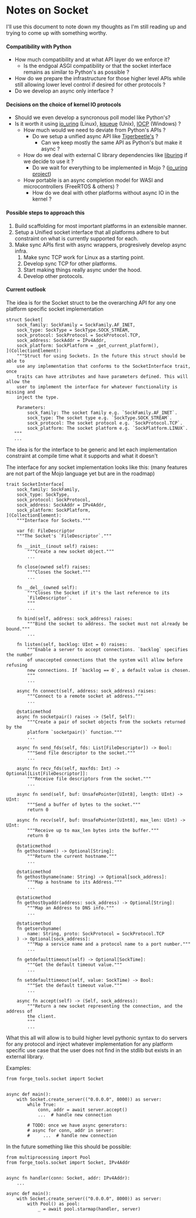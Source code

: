 # Notes on Socket
I'll use this document to note down my thoughts as I'm still reading up and
trying to come up with something worthy.


#### Compatibility with Python
- How much compatibility and at what API layer do we enforce it?
    - Is the endgoal ASGI compatibility or that the socket interface remains as
    similar to Python's as possible ?
- How do we prepare the infrastructure for those higher level APIs while still
allowing lower level control if desired for other protocols ?
- Do we develop an async only interface ?


#### Decisions on the choice of kernel IO protocols
- Should we even develop a syncronous poll model like Python's?
- Is it worth it using [io_uring](https://kernel.dk/io_uring.pdf) (Linux),
[kqueue](https://man.freebsd.org/cgi/man.cgi?query=kqueue&sektion=2) (Unix),
[IOCP](
https://learn.microsoft.com/en-us/windows/win32/fileio/i-o-completion-ports)
(Windows) ?
    - How much would we need to deviate from Python's APIs ?
        - Do we setup a unified async API like [Tigerbeetle's](
https://tigerbeetle.com/blog/a-friendly-abstraction-over-iouring-and-kqueue) ?
            - Can we keep mostly the same API as Python's but make it async ?
    - How do we deal with external C library dependencies like [liburing](
    https://github.com/axboe/liburing) if we decide to use it ?
        - Do we wait for everything to be implemented in Mojo ? 
        ([io_uring project](https://github.com/dmitry-salin/io_uring))
    - How portable is an async completion model for WASI and microcontrollers
    (FreeRTOS & others) ?
        - How do we deal with other platforms without async IO in the kernel ?


#### Possible steps to approach this
1. Build scaffolding for most important platforms in an extensible manner.
2. Setup a Unified socket interface that all platforms adhere to but constraint
on what is currently supported for each.
3. Make sync APIs first with async wrappers, progresively develop async infra.
    1. Make sync TCP work for Linux as a starting point.
    2. Develop sync TCP for other platforms.
    3. Start making things really async under the hood.
    4. Develop other protocols.



#### Current outlook
The idea is for the Socket struct to be the overarching API for any one platform
specific socket implementation
```mojo
struct Socket[
    sock_family: SockFamily = SockFamily.AF_INET,
    sock_type: SockType = SockType.SOCK_STREAM,
    sock_protocol: SockProtocol = SockProtocol.TCP,
    sock_address: SockAddr = IPv4Addr,
    sock_platform: SockPlatform = _get_current_platform(),
](CollectionElement):
    """Struct for using Sockets. In the future this struct should be able to
    use any implementation that conforms to the SocketInterface trait, once
    traits can have attributes and have parameters defined. This will allow the
    user to implement the interface for whatever functionality is missing and
    inject the type.

    Parameters:
        sock_family: The socket family e.g. `SockFamily.AF_INET`.
        sock_type: The socket type e.g. `SockType.SOCK_STREAM`.
        sock_protocol: The socket protocol e.g. `SockProtocol.TCP`.
        sock_platform: The socket platform e.g. `SockPlatform.LINUX`.
   """
   ...
```

The idea is for the interface to be generic and let each implementation
constraint at compile time what it supports and what it doesn't

The interface for any socket implementation looks like this:
(many features are not part of the Mojo language yet but are in the roadmap)
```mojo
trait SocketInterface[
    sock_family: SockFamily,
    sock_type: SockType,
    sock_protocol: SockProtocol,
    sock_address: SockAddr = IPv4Addr,
    sock_platform: SockPlatform,
](CollectionElement):
    """Interface for Sockets."""

    var fd: FileDescriptor
    """The Socket's `FileDescriptor`."""

    fn __init__(inout self) raises:
        """Create a new socket object."""
        ...

    fn close(owned self) raises:
        """Closes the Socket."""
        ...

    fn __del__(owned self):
        """Closes the Socket if it's the last reference to its
        `FileDescriptor`.
        """
        ...

    fn bind(self, address: sock_address) raises:
        """Bind the socket to address. The socket must not already be bound."""
        ...

    fn listen(self, backlog: UInt = 0) raises:
        """Enable a server to accept connections. `backlog` specifies the number
        of unaccepted connections that the system will allow before refusing
        new connections. If `backlog == 0`, a default value is chosen.
        """
        ...

    async fn connect(self, address: sock_address) raises:
        """Connect to a remote socket at address."""
        ...

    @staticmethod
    async fn socketpair() raises -> (Self, Self):
        """Create a pair of socket objects from the sockets returned by the
        platform `socketpair()` function."""
        ...

    async fn send_fds(self, fds: List[FileDescriptor]) -> Bool:
        """Send file descriptor to the socket."""
        ...

    async fn recv_fds(self, maxfds: Int) -> Optional[List[FileDescriptor]]:
        """Receive file descriptors from the socket."""
        ...

    async fn send(self, buf: UnsafePointer[UInt8], length: UInt) -> UInt:
        """Send a buffer of bytes to the socket."""
        return 0

    async fn recv(self, buf: UnsafePointer[UInt8], max_len: UInt) -> UInt:
        """Receive up to max_len bytes into the buffer."""
        return 0

    @staticmethod
    fn gethostname() -> Optional[String]:
        """Return the current hostname."""
        ...

    @staticmethod
    fn gethostbyname(name: String) -> Optional[sock_address]:
        """Map a hostname to its Address."""
        ...

    @staticmethod
    fn gethostbyaddr(address: sock_address) -> Optional[String]:
        """Map an Address to DNS info."""
        ...

    @staticmethod
    fn getservbyname(
        name: String, proto: SockProtocol = SockProtocol.TCP
    ) -> Optional[sock_address]:
        """Map a service name and a protocol name to a port number."""
        ...

    fn getdefaulttimeout(self) -> Optional[SockTime]:
        """Get the default timeout value."""
        ...

    fn setdefaulttimeout(self, value: SockTime) -> Bool:
        """Set the default timeout value."""
        ...

    async fn accept(self) -> (Self, sock_address):
        """Return a new socket representing the connection, and the address of
        the client.
        """
        ...
```


What this all will allow is to build higher level pythonic syntax to do servers
for any protocol and inject whatever implementation for any platform specific
use case that the user does not find in the stdlib but exists in an external
library.

Examples:

```mojo
from forge_tools.socket import Socket


async def main():
    with Socket.create_server(("0.0.0.0", 8000)) as server:
        while True:
            conn, addr = await server.accept()
            ...  # handle new connection

        # TODO: once we have async generators:
        # async for conn, addr in server:
        #     ...  # handle new connection
```

In the future something like this should be possible:
```mojo
from multiprocessing import Pool
from forge_tools.socket import Socket, IPv4Addr


async fn handler(conn: Socket, addr: IPv4Addr):
    ...

async def main():
    with Socket.create_server(("0.0.0.0", 8000)) as server:
        with Pool() as pool:
            _ = await pool.starmap(handler, server)
```
